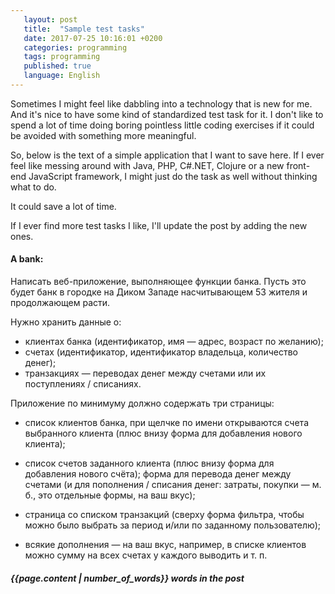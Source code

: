 ```yaml
---
   layout: post
   title:  "Sample test tasks"
   date: 2017-07-25 10:16:01 +0200
   categories: programming
   tags: programming
   published: true
   language: English
---
```


Sometimes I might feel like dabbling into a technology that is new for me. And it's nice
to have some kind of standardized test task for it. I don't like to spend a lot of time
doing boring pointless little coding exercises if it could be avoided with something
more meaningful.

So, below is the text of a simple application that I want to save here. If I ever feel like
messing around with Java, PHP, C#.NET, Clojure or a new front-end JavaScript framework, I might just
do the task as well without thinking what to do.

It could save a lot of time. 

If I ever find more test tasks I like, I'll update the post by adding the new ones.

<!--excerpt-->

#### A bank:

Написать веб-приложение, выполняющее функции банка. Пусть это будет банк в городке на Диком Западе насчитывающем 53 жителя и продолжающем расти.

Нужно хранить данные о:
* клиентах банка (идентификатор, имя — адрес, возраст по желанию);
* счетах (идентификатор, идентификатор владельца, количество денег);
* транзакциях — переводах денег между счетами или их поступлениях / списаниях.

Приложение по минимуму должно содержать три страницы:

* список клиентов банка, при щелчке по имени открываются счета выбранного клиента (плюс внизу форма для добавления нового клиента);

* список счетов заданного клиента (плюс внизу форма для добавления нового счёта);
форма для перевода денег между счетами (и для пополнения / списания денег: затраты, покупки — м. б., это отдельные формы, на ваш вкус);

* страница со списком транзакций (сверху форма фильтра, чтобы можно было выбрать за период и/или по заданному пользователю);

* всякие дополнения — на ваш вкус, например, в списке клиентов можно сумму на всех счетах у каждого выводить и т. п. 

##### *{{page.content | number_of_words}} words in the post*
